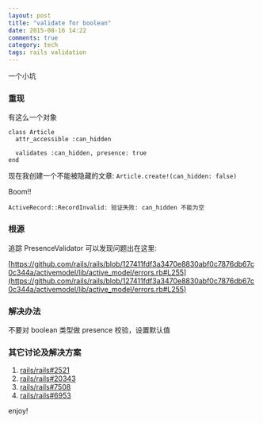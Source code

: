 ```yaml
---
layout: post
title: "validate for boolean"
date: 2015-08-16 14:22
comments: true
category: tech
tags: rails validation
---
```


一个小坑

<!--more-->

### 重现

有这么一个对象

    class Article
      attr_accessible :can_hidden

      validates :can_hidden, presence: true
    end

现在我创建一个不能被隐藏的文章: `Article.create!(can_hidden: false)`

Boom!!

    ActiveRecord::RecordInvalid: 验证失败: can_hidden 不能为空

### 根源

追踪 PresenceValidator 可以发现问题出在这里:

[https://github.com/rails/rails/blob/127411fdf3a3470e8830abf0c7876db67c0c344a/activemodel/lib/active_model/errors.rb#L255](https://github.com/rails/rails/blob/127411fdf3a3470e8830abf0c7876db67c0c344a/activemodel/lib/active_model/errors.rb#L255)

### 解决办法

不要对 boolean 类型做 presence 校验，设置默认值

### 其它讨论及解决方案

1. [rails/rails#2521](https://github.com/rails/rails/pull/2521)
2. [rails/rails#20343](https://github.com/rails/rails/issues/20343)
3. [rails/rails#7508](https://github.com/rails/rails/issues/7508)
4. [rails/rails#6953](https://github.com/rails/rails/issues/6953)


enjoy!
